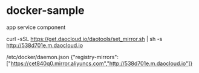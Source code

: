 # docker-sample
app service component

curl -sSL https://get.daocloud.io/daotools/set_mirror.sh | sh -s http://538d701e.m.daocloud.io

/etc/docker/daemon.json
{"registry-mirrors": ["https://cet840q0.mirror.aliyuncs.com","http://538d701e.m.daocloud.io"]}
